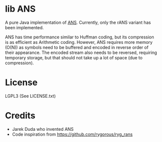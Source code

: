 # lib ANS

A pure Java implementation of
[ANS](https://en.wikipedia.org/wiki/Asymmetric_Numeral_Systems). Currently,
only the rANS variant has been implemented.

ANS has time performance similar to Huffman coding, but its compression is as
efficient as Arithmetic coding. However, ANS requires more memory (O(N)) as
symbols need to be buffered and encoded in reverse order of their appearance.
The encoded stream also needs to be reversed, requiring temporary storage, but
that should not take up a lot of space (due to compression).

# License

LGPL3 (See LICENSE.txt)

# Credits

* Jarek Duda who invented ANS
* Code inspiration from https://github.com/rygorous/ryg_rans

